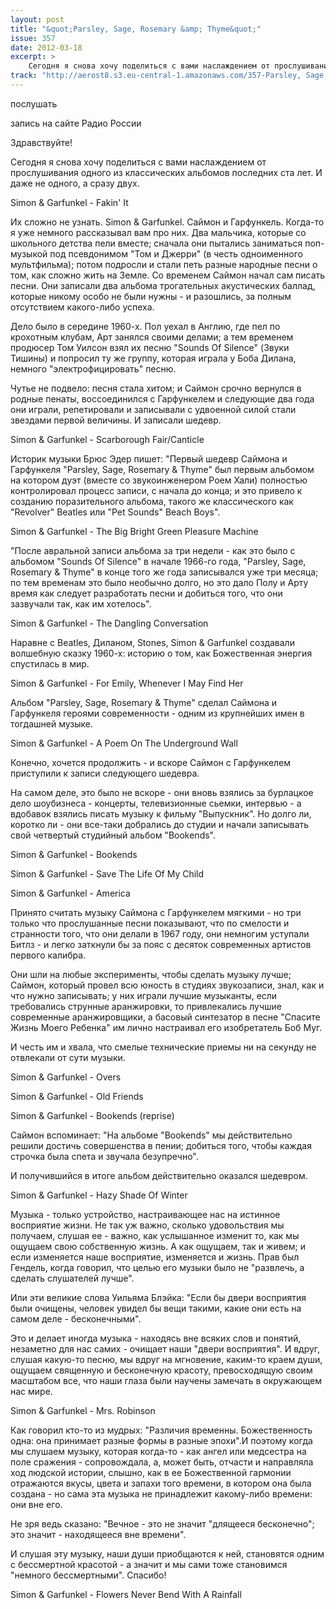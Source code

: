```yaml
---
layout: post
title: "&quot;Parsley, Sage, Rosemary &amp; Thyme&quot;"
issue: 357
date: 2012-03-18
excerpt: >
    Сегодня я снова хочу поделиться с вами наслаждением от прослушивания одного из классических альбомов последних ста лет. И даже не одного, а сразу двух.
track: "http://aerost8.s3.eu-central-1.amazonaws.com/357-Parsley, Sage, Rosemary & Thyme.mp3"
---
```


послушать

запись на сайте Радио России

Здравствуйте!

Сегодня я снова хочу поделиться с вами наслаждением от прослушивания одного из классических альбомов последних ста лет. И даже не одного, а сразу двух.

Simon & Garfunkel - Fakin' It

Их сложно не узнать. Simon & Garfunkel. Саймон и Гарфункель. Когда-то я уже немного рассказывал вам про них. Два мальчика, которые со школьного детства пели вместе; сначала они пытались заниматься поп-музыкой под псевдонимом "Том и Джерри" (в честь одноименного мультфильма); потом подросли и стали петь разные народные песни о том, как сложно жить на Земле. Со временем Саймон начал сам писать песни. Они записали два альбома трогательных акустических баллад, которые никому особо не были нужны - и разошлись, за полным отсутствием какого-либо успеха.

Дело было в середине 1960-х. Пол уехал в Англию, где пел по крохотным клубам, Арт занялся своими делами; а тем временем продюсер Том Уилсон взял их песню "Sounds Of Silence" (Звуки Тишины) и попросил ту же группу, которая играла у Боба Дилана, немного "электрофицировать" песню.

Чутье не подвело: песня стала хитом; и Саймон срочно вернулся в родные пенаты, воссоединился с Гарфункелем и следующие два года они играли, репетировали и записывали с удвоенной силой стали звездами первой величины. И записали шедевр.

Simon & Garfunkel - Scarborough Fair/Canticle

Историк музыки Брюс Эдер пишет: "Первый шедевр Саймона и Гарфункеля "Parsley, Sage, Rosemary & Thyme" был первым альбомом на котором дуэт (вместе со звукоинженером Роем Хали) полностью контролировал процесс записи, с начала до конца; и это привело к созданию поразительного альбома, такого же классического как "Revolver" Beatles или "Pet Sounds" Beach Boys".

Simon & Garfunkel - The Big Bright Green Pleasure Machine

"После авральной записи альбома за три недели - как это было с альбомом "Sounds Of Silence" в начале 1966-го года, "Parsley, Sage, Rosemary & Thyme" в конце того же года записывался уже три месяца; по тем временам это было необычно долго, но это дало Полу и Арту время как следует разработать песни и добиться того, что они зазвучали так, как им хотелось".

Simon & Garfunkel - The Dangling Conversation

Наравне с Beatles, Диланом, Stones, Simon & Garfunkel создавали волшебную сказку 1960-х: историю о том, как Божественная энергия спустилась в мир.

Simon & Garfunkel - For Emily, Whenever I May Find Her

Альбом "Parsley, Sage, Rosemary & Thyme" сделал Саймона и Гарфункеля героями современности - одним из крупнейших имен в тогдашней музыке.

Simon & Garfunkel - A Poem On The Underground Wall

Конечно, хочется продолжить - и вскоре Саймон с Гарфункелем приступили к записи следующего шедевра.

На самом деле, это было не вскоре - они вновь взялись за бурлацкое дело шоубизнеса - концерты, телевизионные сьемки, интервью - а вдобавок взялись писать музыку к фильму "Выпускник". Но долго ли, коротко ли - они все-таки добрались до студии и начали записывать свой четвертый студийный альбом "Bookends".

Simon & Garfunkel - Bookends

Simon & Garfunkel - Save The Life Of My Child

Simon & Garfunkel - America

Принято считать музыку Саймона с Гарфункелем мягкими - но три только что прослушанные песни показывают, что по смелости и странности того, что они делали в 1967 году, они немногим уступали Битлз - и легко заткнули бы за пояс с десяток современных артистов первого калибра.

Они шли на любые эксперименты, чтобы сделать музыку лучше; Саймон, который провел всю юность в студиях звукозаписи, знал, как и что нужно записывать; у них играли лучшие музыканты, если требовались струнные аранжировки, то привлекались лучшие современные аранжировщики, а басовый синтезатор в песне "Спасите Жизнь Моего Ребенка" им лично настраивал его изобретатель Боб Муг.

И честь им и хвала, что смелые технические приемы ни на секунду не отвлекали от сути музыки.

Simon & Garfunkel - Overs

Simon & Garfunkel - Old Friends

Simon & Garfunkel - Bookends (reprise)

Саймон вспоминает: "На альбоме "Bookends" мы действительно решили достичь совершенства в пении; добиться того, чтобы каждая строчка была спета и звучала безупречно".

И получившийся в итоге альбом действительно оказался шедевром.

Simon & Garfunkel - Hazy Shade Of Winter

Музыка - только устройство, настраивающее нас на истинное восприятие жизни. Не так уж важно, сколько удовольствия мы получаем, слушая ее - важно, как услышанное изменит то, как мы ощущаем свою собственную жизнь. А как ощущаем, так и живем; и если изменяется наше восприятие, изменяется и жизнь. Прав был Гендель, когда говорил, что целью его музыки было не "развлечь, а сделать слушателей лучше".

Или эти великие слова Уильяма Блэйка: "Если бы двери восприятия были очищены, человек увидел бы вещи такими, какие они есть на самом деле - бесконечными".

Это и делает иногда музыка - находясь вне всяких слов и понятий, незаметно для нас самих - очищает наши "двери восприятия". И вдруг, слушая какую-то песню, мы вдруг на мгновение, каким-то краем души, ощущаем священную и бесконечную красоту, превосходящую своим масштабом все, что наши глаза были научены замечать в окружающем нас мире.

Simon & Garfunkel - Mrs. Robinson

Как говорил кто-то из мудрых: "Различия временны. Божественность одна: она принимает разные формы в разные эпохи".И поэтому когда мы слушаем музыку, которая когда-то - как ангел или медсестра на поле сражения - сопровождала, а, может быть, отчасти и направляла ход людской истории, слышно, как в ее Божественной гармонии отражаются вкусы, цвета и запахи того времени, в котором она была создана - но сама эта музыка не принадлежит какому-либо времени: они вне его.

Не зря ведь сказано: "Вечное - это не значит "длящееся бесконечно"; это значит - находящееся вне времени".

И слушая эту музыку, наши души приобщаются к ней, становятся одним с бессмертной красотой - а значит и мы сами тоже становимся "немного бессмертными". Спасибо!

Simon & Garfunkel - Flowers Never Bend With A Rainfall
